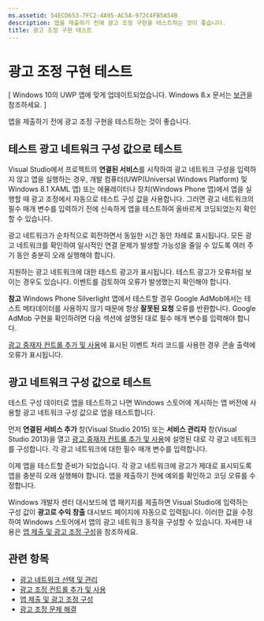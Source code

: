 ```yaml
---
ms.assetid: 54ECD653-7FC2-4A95-AC5A-972C4FB5A54B
description: 앱을 제출하기 전에 광고 조정 구현을 테스트하는 것이 좋습니다.
title: 광고 조정 구현 테스트
---
```


# 광고 조정 구현 테스트


\[ Windows 10의 UWP 앱에 맞게 업데이트되었습니다. Windows 8.x 문서는 [보관](http://go.microsoft.com/fwlink/p/?linkid=619132)을 참조하세요. \]

앱을 제출하기 전에 광고 조정 구현을 테스트하는 것이 좋습니다.

## 테스트 광고 네트워크 구성 값으로 테스트


Visual Studio에서 프로젝트의 **연결된 서비스**를 시작하여 광고 네트워크 구성을 입력하지 않고 앱을 실행하는 경우, 개발 컴퓨터(UWP(Universal Windows Platform) 및 Windows 8.1 XAML 앱) 또는 에뮬레이터나 장치(Windows Phone 앱)에서 앱을 실행할 때 광고 조정에서 자동으로 테스트 구성 값을 사용합니다. 그러면 광고 네트워크의 필수 매개 변수를 입력하기 전에 신속하게 앱을 테스트하여 올바르게 코딩되었는지 확인할 수 있습니다.

광고 네트워크가 순차적으로 회전하면서 동일한 시간 동안 차례로 표시됩니다. 모든 광고 네트워크를 확인하여 일시적인 연결 문제가 발생할 가능성을 줄일 수 있도록 여러 주기 동안 충분히 오래 실행해야 합니다.

지원하는 광고 네트워크에 대한 테스트 광고가 표시됩니다. 테스트 광고가 오류처럼 보이는 경우도 있습니다. 이벤트를 검토하여 오류가 발생했는지 확인해야 합니다.

**참고** Windows Phone Silverlight 앱에서 테스트할 경우 Google AdMob에서는 테스트 메타데이터를 사용하지 않기 때문에 항상 **잘못된 요청** 오류를 반환합니다. Google AdMob 구현을 확인하려면 다음 섹션에 설명된 대로 필수 매개 변수를 입력해야 합니다.

 

[광고 중재자 컨트롤 추가 및 사용](add-and-use-the-ad-mediator-control.md)에 표시된 이벤트 처리 코드를 사용한 경우 콘솔 출력에 오류가 표시됩니다.

## 광고 네트워크 구성 값으로 테스트


테스트 구성 데이터로 앱을 테스트하고 나면 Windows 스토어에 게시하는 앱 버전에 사용할 광고 네트워크 구성 값으로 앱을 테스트합니다.

먼저 **연결된 서비스 추가** 창(Visual Studio 2015) 또는 **서비스 관리자** 창(Visual Studio 2013)을 열고 [광고 중재자 컨트롤 추가 및 사용](add-and-use-the-ad-mediator-control.md)에 설명된 대로 각 광고 네트워크를 구성합니다. 각 광고 네트워크에 대한 필수 매개 변수를 입력합니다.

이제 앱을 테스트할 준비가 되었습니다. 각 광고 네트워크에 광고가 제대로 표시되도록 앱을 충분히 오래 실행해야 합니다. 앱을 제출하기 전에 예외를 확인하고 코딩 오류를 수정합니다.

Windows 개발자 센터 대시보드에 앱 패키지를 제출하면 Visual Studio에 입력하는 구성 값이 **광고로 수익 창출** 대시보드 페이지에 자동으로 입력됩니다. 이러한 값을 수정하여 Windows 스토어에서 앱의 광고 네트워크 동작을 구성할 수 있습니다. 자세한 내용은 [앱 제출 및 광고 조정 구성](submit-your-app-and-configure-ad-mediation.md)을 참조하세요.

## 관련 항목

* [광고 네트워크 선택 및 관리](select-and-manage-your-ad-networks.md)
* [광고 조정 컨트롤 추가 및 사용](add-and-use-the-ad-mediator-control.md)
* [앱 제출 및 광고 조정 구성](submit-your-app-and-configure-ad-mediation.md)
* [광고 조정 문제 해결](troubleshoot-ad-mediation.md)
 

 





<!--HONumber=Mar16_HO1-->


